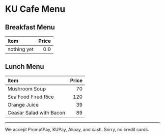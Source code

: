# KU Cafe Menu

## Breakfast Menu

| Item                                   | Price |
|:---------------------------------------|------:|
| nothing yet                            |  0.0  |

## Lunch Menu

| Item                                   | Price |
|:---------------------------------------|------:|
| Mushroom Soup                          |  70   |
| Sea Food Fired Rice                    |  120  |
| Orange Juice                           |  39   |
| Ceasar Salad with Bacon                |  89   |

---

We accept PromptPay, KUPay, Alipay, and cash. Sorry, no credit cards.
